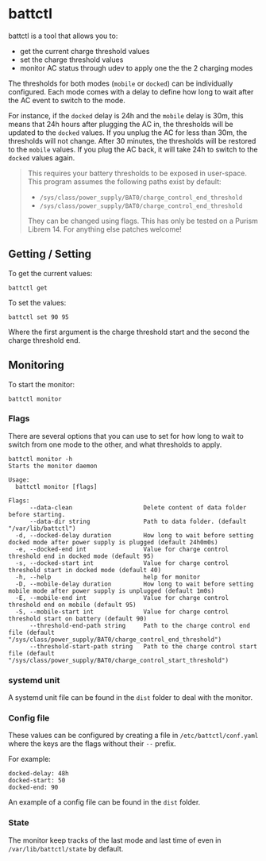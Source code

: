 # battctl

battctl is a tool that allows you to:

- get the current charge threshold values
- set the charge threshold values
- monitor AC status through udev to apply one the the 2 charging modes

The thresholds for both modes (`mobile` or `docked`) can be individually
configured. Each mode comes with a delay to define how long to wait
after the AC event to switch to the mode.

For instance, if the `docked` delay is 24h and the `mobile` delay is 30m,
this means that 24h hours after plugging the AC in, the thresholds will be
updated to the `docked` values. If you unplug the AC for less than 30m,
the thresholds will not change. After 30 minutes, the thresholds will be
restored to the `mobile` values. If you plug the AC back, it will take
24h to switch to the `docked` values again.

> This requires your battery thresholds to be exposed in user-space.
> This program assumes the following paths exist by default:
>
> - `/sys/class/power_supply/BAT0/charge_control_end_threshold`
> - `/sys/class/power_supply/BAT0/charge_control_end_threshold`
>
> They can be changed using flags.
> This has only be tested on a Purism Librem 14. For anything else
> patches welcome!

## Getting / Setting

To get the current values:

	battctl get

To set the values:

	battctl set 90 95

Where the first argument is the charge threshold start and the second the
charge threshold end.

## Monitoring

To start the monitor:

	battctl monitor

### Flags

There are several options that you can use to set for how long to
wait to switch from one mode to the other, and what thresholds to apply.

	battctl monitor -h
	Starts the monitor daemon

	Usage:
	  battctl monitor [flags]

	Flags:
	      --data-clean                    Delete content of data folder before starting.
	      --data-dir string               Path to data folder. (default "/var/lib/battctl")
	  -d, --docked-delay duration         How long to wait before setting docked mode after power supply is plugged (default 24h0m0s)
	  -e, --docked-end int                Value for charge control threshold end in docked mode (default 95)
	  -s, --docked-start int              Value for charge control threshold start in docked mode (default 40)
	  -h, --help                          help for monitor
	  -D, --mobile-delay duration         How long to wait before setting mobile mode after power supply is unplugged (default 1m0s)
	  -E, --mobile-end int                Value for charge control threshold end on mobile (default 95)
	  -S, --mobile-start int              Value for charge control threshold start on battery (default 90)
	      --threshold-end-path string     Path to the charge control end file (default "/sys/class/power_supply/BAT0/charge_control_end_threshold")
	      --threshold-start-path string   Path to the charge control start file (default "/sys/class/power_supply/BAT0/charge_control_start_threshold")

### systemd unit

A systemd unit file can be found in the `dist` folder to deal with the monitor.

### Config file

These values can be configured by creating a file in `/etc/battctl/conf.yaml`
where the keys are the flags without their `--` prefix.

For example:

	docked-delay: 48h
	docked-start: 50
	docked-end: 90

An example of a config file can be found in the `dist` folder.

### State

The monitor keep tracks of the last mode and last time of even in
`/var/lib/battctl/state` by default.
